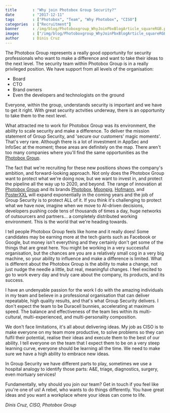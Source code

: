 ```yaml
---
title       : "Why join Photobox Group Security?"
date        : "2017-12-11"
tags        : ["Photobox", "Team", "Why Photobox", "CISO"]
categories  : ["Recruitment"]
banner      : /img/blog/Photoboxgroup_WhyJoinPbxBlogArticle_squareRGB.png
images      : ["/img/blog/Photoboxgroup_WhyJoinPbxBlogArticle_squareRGB.png"]
author      : Dinis Cruz
---
```


The Photobox Group represents a really good opportunity for security professionals who want to make a difference and want to take their ideas to the next level. The security team within Photobox Group is in a really privileged position. We have support from all levels of the organisation:

  - Board
  - CTO
  - Brand owners
  - Even the developers and technologists on the ground
  
Everyone, within the group, understands security is important and we have to get it right. With great security actvities underway, there is an opportunity to take them to the next level.

What attracted me to work for Photobox Group was its environment, the ability to scale security and make a difference. To deliver the mission statement of Group Security, and 'secure our customers' magic moments'. That's very rare. Although there is a lot of investment in AppSec and InfoSec at the moment; these areas are definitely on the map. There aren't too many companies where you'll find the same opportunities as the [Photobox Group](http://group.photobox.com). 

The fact that we're recruiting for these new positions shows the company's ambition, and forward-looking approach. Not only does the Photobox Group want to protect what we're doing now, but we want to invest in, and protect the pipeline all the way up to 2020, and beyond. The range of innovation at [Photobox Group](http://group.photobox.com) and its brands [Photobox](https://www.photobox.co.uk), [Moonpig](https://www.moonpig.com), [Hofmann](https://www.hofmann.es), and [PosterXXL](https://www.posterxxl.de) will expand exponentially in the coming years and the job of Group Security is to protect ALL of it. If you think it's challenging to protect what we have now, imagine when we move to AI-driven decisions, developers pushing code tens of thousands of times a day, huge networks of outsourcers and partners... a completely distributed working environment. This is the world that we're heading towards. 

I tell people Photobox Group feels like home and it really does! Some candidates may be earning more at the tech giants such as Facebook or Google, but money isn't everything and they certainly don't get some of the things that are great here. You might be working in a very successful organisation, but the chances are you are a relatively small cog in a very big machine, so your ability to influence and make a difference is limited. What is different about the Photobox Group is the ability to make a change, not just nudge the needle a little, but real, meaningful changes. I feel excited to go to work every day and truly care about the company, its products, and its success. 

I have an undenyable passion for the work I do with the amazing individuals in my team and believe in a professional organisation that can deliver repeatable, high quality results, and that's what Group Security delivers. I don't expect the team to be Duracell bunnies, accelerating at maximum speed. The balance and effectiveness of the team lies within its multi-cultural, multi-experienced, and multi-personality composition.  

We don't face limitations, it's all about delivering ideas. My job as CISO is to make everyone on my team more productive, to solve problems so they can fulfil their potential, realise their ideas and execute them to the best of our ability. I tell everyone on the team that I expect them to be on a very steep learning curve, everyone should be learning all the time. We need to make sure we have a high ability to embrace new ideas. 

In Group Security we have different parts to play, sometimes we use a hospital analogy to identify those parts: A&E, triage, diagnostics, surgery, even mortuary services!

Fundamentally, why should you join our team? Get in touch if you feel like you're one of us! A rebel, who wants to do things differently. You have great ideas and you want a workplace where your ideas can come to life. 

*Dinis Cruz, CISO, Photobox Group*
